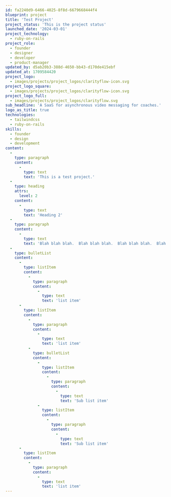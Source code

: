 ```yaml
---
id: fa2240d9-6466-4025-8f8d-6679668444f4
blueprint: project
title: 'Test Project'
project_status: 'This is the project status'
launched_date: '2024-03-01'
project_technology:
  - ruby-on-rails
project_role:
  - founder
  - designer
  - developer
  - product-manager
updated_by: d5ab20b3-388d-4650-bb43-d170de415ebf
updated_at: 1709584420
project_logo:
  - images/projects/project_logos/clarityflow-icon.svg
project_logo_square:
  - images/projects/project_logos/clarityflow-icon.svg
project_logo_full:
  - images/projects/project_logos/clarityflow.svg
sub_headline: 'A SaaS for asynchronous video messaging for coaches.'
logo_as_title: true
technologies:
  - tailwindcss
  - ruby-on-rails
skills:
  - founder
  - design
  - development
content:
  -
    type: paragraph
    content:
      -
        type: text
        text: 'This is a test project.'
  -
    type: heading
    attrs:
      level: 2
    content:
      -
        type: text
        text: 'Heading 2'
  -
    type: paragraph
    content:
      -
        type: text
        text: 'Blah blah blah.  Blah blah blah.  Blah blah blah.  Blah blah blah.  Blah blah blah.  Blah blah blah.  Blah blah blah.  Blah blah blah.  Blah blah blah.  Blah blah blah.  Blah blah blah.  Blah blah blah.  Blah blah blah.  Blah blah blah.  Blah blah blah.  Blah blah blah.  Blah blah blah.  Blah blah blah.  Blah blah blah.  Blah blah blah.  Blah blah blah.  Blah blah blah.  Blah blah blah.  Blah blah blah.  Blah blah blah.  '
  -
    type: bulletList
    content:
      -
        type: listItem
        content:
          -
            type: paragraph
            content:
              -
                type: text
                text: 'list item'
      -
        type: listItem
        content:
          -
            type: paragraph
            content:
              -
                type: text
                text: 'list item'
          -
            type: bulletList
            content:
              -
                type: listItem
                content:
                  -
                    type: paragraph
                    content:
                      -
                        type: text
                        text: 'Sub list item'
              -
                type: listItem
                content:
                  -
                    type: paragraph
                    content:
                      -
                        type: text
                        text: 'Sub list item'
      -
        type: listItem
        content:
          -
            type: paragraph
            content:
              -
                type: text
                text: 'list item'
---
```

